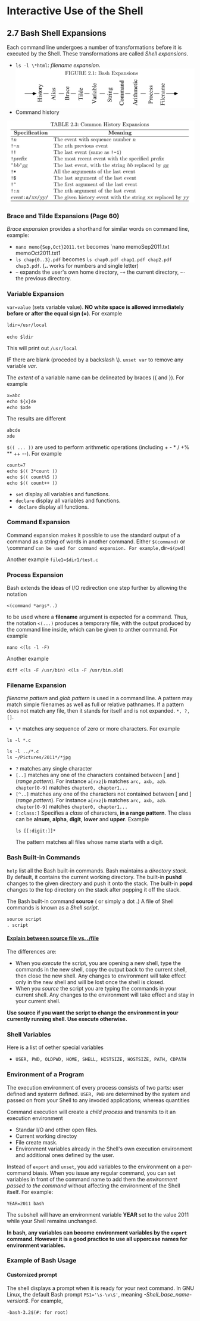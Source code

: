 # Interactive Use of the Shell
## 2.7 Bash Shell Expansions
Each command line undergoes a number of transformations before it is executed by the Shell. These transformations are called *Shell expansions*. 
* `ls -l \*html`: *filename expansion*.
![bash expansion](./bashExpansion.png)
* Command history
<img alt="commands history" src="./cmd_history.png" width="600">

### Brace and Tilde Expansions (Page 60)
*Brace expansion* provides a shorthand for similar words on command line, example:
* `nano memo{Sep,Oct}2011.txt` becomes `nano memoSep2011.txt memoOct2011.txt1
* `ls chap{0..3}.pdf` becomes `ls chap0.pdf chap1.pdf chap2.pdf chap3.pdf`. (**\.\.** works for numbers and single letter)
* `~` expands the user's own home directory, `~+` the current directory, `~-` the previous directory.
### Variable Expansion

`var=value` (sets variable value). **NO white space is allowed immediately before or after the equal sign (=)**. For example
```
ldir=/usr/local

echo $ldir
```
This will print out `/usr/local`

IF there are blank (proceded by a backslash \\). `unset var` to remove any variable *var*.


The *extent* of a variable name can be delineated by braces ({ and }). For example
```
x=abc
echo ${x}de
echo $xde
```
The results are different
```
abcde
xde
```

`$(( ... ))` are used to perform arithmetic operations (including \+ \- \* \/ \+\% \*\* \+\+ \-\-). For example
```
count=7
echo $(( 3*count ))
echo $(( count%5 ))
echo $(( count++ ))
```
* `set` display all variables and functions.
* `declare` display all variables and functions.
* ` declare` display all functions.

### Command Expansion
Command expansion makes it possible to use the standard output of a command as a string of words in another command. Either `$(command)` or `\`command\`` can be used for command expansion. For example,
`dir`=$(pwd)`

Another example `file1=$dir1/test.c`

### Process Expansion
Bash extends the ideas of I/O redirection one step further by allowing the notation
```
<(command *args*..)
```
to be used where a **filename** argument is expected for a command. Thus, the notation `<(...)` produces a temporary file, with the output produced by the command line inside, which can be given to anther command. For example
```
nano <(ls -l -F)
```
Another example
```
diff <(ls -F /usr/bin) <(ls -F /usr/bin.old)
```

### Filename Expansion
*filename pattern* and *glob pattern* is used in a command line. A pattern may match simple filenames as well as full or relative pathnames. If a pattern does not match any file, then it stands for itself and is not expanded. `*, ?, []`. 
* `\*` matches any sequence of zero or more characters. For example
```
ls -l *.c
```
```
ls -l ../*.c
ls ~/Pictures/2011*/*jpg
```
* `?` matches any single character
* `[..]` matches any one of the characters contained between \[ and \] (*range pattern*). For instance `a[rxz]b` matches `arc, axb, azb`. `chapter[0-9]` matches `chapter0, chapter1...`
* `[^..]` matches any one of the characters not contained between \[ and \] (*range pattern*). For instance `a[rxz]b` matches `arc, axb, azb`. `chapter[0-9]` matches `chapter0, chapter1...`
* `[:class:]` Specifies a *class* of characters, **in a range pattern**. The class can be **alnum**, **alpha**, **digit**, **lower** and **upper**. Example
    ```
    ls [[:digit:]]*
    ```
    The pattern matches all files whose name starts with a digit.

### Bash Built-in Commands
`help` list all the Bash built-in commands. Bash maintains a *directory stack*. By default, it contains the current working directory. The built-in **pushd** changes to the given directory and push it onto the stack. The built-in **popd** changes to the top directory on the stack after popping it off the stack.

The Bash built-in command **source** ( or simply a dot .) A file of Shell commands is known as a *Shell script*.
```
source script
. script
```
#### [Explain between source file vs. ./file](https://superuser.com/questions/176783/what-is-the-difference-between-executing-a-bash-script-vs-sourcing-it)
The differences are:
* When you *execute* the script, you are opening a new shell, type the commands in the new shell, copy the output back to the current shell, then close the new shell. Any changes to environment will take effect only in the new shell and will be lost once the shell is closed.
* When you *source* the script you are typing the commands in your current shell. Any changes to the environment will take effect and stay in your current shell.

**Use source if  you want the script to change the environment in your currently running shell. Use execute otherwise.**

### Shell Variables
Here is a list of oether special variables
* `USER, PWD, OLDPWD, HOME, SHELL, HISTSIZE, HOSTSIZE, PATH, CDPATH`

### Environment of a Program
The execution environment of every process consists of two parts: user defined and systerm defined. `USER, PWD` are determined by the system and passed on from your Shell to any invoded applications; whereas quantities

Command execution will create a *child process* and transmits to it an execution environment
* Standar I/O and otther open files.
* Current working directoy
* File create mask.
* Environment variables already in the Shell's own execution environment and additional ones defined by the user.

Instead of `export` and `unset`, you add variables to the environment on a per-command biasis. When you issue any regular command, you can set variables in front of the command name to add them the *environment passed to the command* without affecting the environment of the Shell itself. For example:
```
YEAR=2011 bash
```
The subshell will have an environment variable **YEAR** set to the value 2011 while your Shell remains unchanged.

**In bash, any variables can become environment variables by the `export` command. However it is a good practice to use all uppercase names for environment variables.**

### Example of Bash Usage
#### Customized prompt
The shell displays a prompt when it is ready for your next command. In GNU Linux, the default Bash prompt `PS1='\s-\v\$'`, meaning *-Shell_base_name-version$*. For example,
```
-bash-3.2$(#: for root)
```





